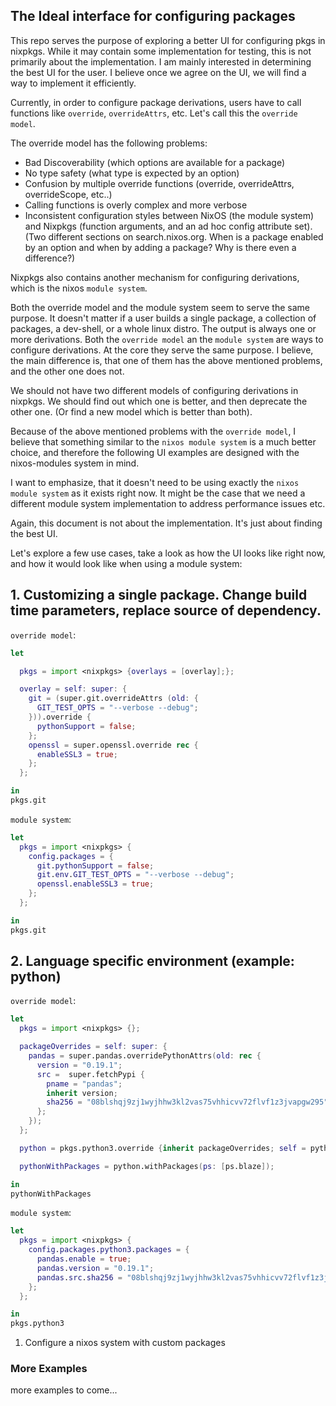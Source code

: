 ## The Ideal interface for configuring packages

This repo serves the purpose of exploring a better UI for configuring pkgs in nixpkgs. While it may contain some implementation for testing, this is not primarily about the implementation. I am mainly interested in determining the best UI for the user. I believe once we agree on the UI, we will find a way to implement it efficiently.

Currently, in order to configure package derivations, users have to call functions like `override`, `overrideAttrs`, etc. Let's call this the `override model`.

The override model has the following problems:
- Bad Discoverability (which options are available for a package)
- No type safety (what type is expected by an option)
- Confusion by multiple override functions (override, overrideAttrs, overrideScope, etc..)
- Calling functions is overly complex and more verbose
- Inconsistent configuration styles between NixOS (the module system) and Nixpkgs (function arguments, and an ad hoc config attribute set). (Two different sections on search.nixos.org. When is a package enabled by an option and when by adding a package? Why is there even a difference?)

Nixpkgs also contains another mechanism for configuring derivations, which is the nixos `module system`.

Both the override model and the module system seem to serve the same purpose.
It doesn't matter if a user builds a single package, a collection of packages, a dev-shell, or a whole linux distro. The output is always one or more derivations. Both the `override model` an the `module system` are ways to configure derivations. At the core they serve the same purpose. I believe, the main difference is, that one of them has the above mentioned problems, and the other one does not.

We should not have two different models of configuring derivations in nixpkgs. We should find out which one is better, and then deprecate the other one. (Or find a new model which is better than both).

Because of the above mentioned problems with the `override model`, I believe that something similar to the `nixos module system` is a much better choice, and therefore the following UI examples are designed with the nixos-modules system in mind.

I want to emphasize, that it doesn't need to be using exactly the `nixos module system` as it exists right now. It might be the case that we need a different module system implementation to address performance issues etc.

Again, this document is not about the implementation. It's just about finding the best UI.

Let's explore a few use cases, take a look as how the UI looks like right now, and how it would look like when using a module system:

## 1. Customizing a single package. Change build time parameters, replace source of dependency.

`override model`:
```nix
let

  pkgs = import <nixpkgs> {overlays = [overlay];};

  overlay = self: super: {
    git = (super.git.overrideAttrs (old: {
      GIT_TEST_OPTS = "--verbose --debug";
    })).override {
      pythonSupport = false;
    };
    openssl = super.openssl.override rec {
      enableSSL3 = true;
    };
  };

in
pkgs.git
```

`module system`:
```nix
let
  pkgs = import <nixpkgs> {
    config.packages = {
      git.pythonSupport = false;
      git.env.GIT_TEST_OPTS = "--verbose --debug";
      openssl.enableSSL3 = true;
    };
  };

in
pkgs.git
```

## 2. Language specific environment (example: python)

`override model`:
```nix
let
  pkgs = import <nixpkgs> {};

  packageOverrides = self: super: {
    pandas = super.pandas.overridePythonAttrs(old: rec {
      version = "0.19.1";
      src =  super.fetchPypi {
        pname = "pandas";
        inherit version;
        sha256 = "08blshqj9zj1wyjhhw3kl2vas75vhhicvv72flvf1z3jvapgw295";
      };
    });
  };

  python = pkgs.python3.override {inherit packageOverrides; self = python;};

  pythonWithPackages = python.withPackages(ps: [ps.blaze]);

in
pythonWithPackages

```

`module system`:
```nix
let
  pkgs = import <nixpkgs> {
    config.packages.python3.packages = {
      pandas.enable = true;
      pandas.version = "0.19.1";
      pandas.src.sha256 = "08blshqj9zj1wyjhhw3kl2vas75vhhicvv72flvf1z3jvapgw295";
    };
  };

in
pkgs.python3

```

1. Configure a nixos system with custom packages

### More Examples
more examples to come...
